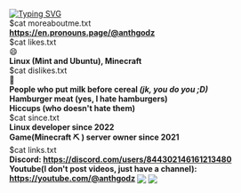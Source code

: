 <a href="#"><img src="https://capsule-render.vercel.app/api?type=waving&height=300&color=0:38A5B6,100:a82da8&text=anthgodz&textBg=false&strokeWidth=0&desc=I%20usually%20post%20Skripts%20on%20GitHub%20for%20fun&fontAlign=50&fontAlignY=30&descSize=21&section=header&reversal=false" alt="Typing SVG" /></a>
<br>
$cat moreaboutme.txt  
**https://en.pronouns.page/@anthgodz**  
$cat likes.txt  
😄  
**Linux (Mint and Ubuntu), Minecraft**  
$cat dislikes.txt  
🤮  
**People who put milk before cereal _(jk, you do you ;D)_**  
**Hamburger meat (yes, I hate hamburgers)**  
**Hiccups (who doesn't hate them)**  
$cat since.txt  
**Linux developer since 2022**  
**Game(Minecraft ⛏ ) server owner since 2021**  
$cat links.txt  
**Discord: https://discord.com/users/844302146161213480**  
**Youtube(I don't post videos, just have a channel): https://youtube.com/@anthgodz**
<img align="center" src="https://github-readme-stats.vercel.app/api?username=anthgodz&theme=algolia">
<img align="center" src="https://capsule-render.vercel.app/api?type=waving&height=300&color=gradient&text=Thats%20all&textBg=false&strokeWidth=0&desc=You%20actually%20wasted%20time%20reading%20this%20small%20text?&fontAlign=50&fontAlignY=48&descSize=1&section=footer&reversal=false&descAlignY=68">
